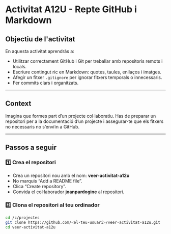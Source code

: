 # Activitat A12U - Repte GitHub i Markdown

## Objectiu de l'activitat

En aquesta activitat aprendràs a:

- Utilitzar correctament GitHub i Git per treballar amb repositoris remots i locals.
- Escriure contingut ric en Markdown: quotes, taules, enllaços i imatges.
- Afegir un fitxer `.gitignore` per ignorar fitxers temporals o innecessaris.
- Fer commits clars i organitzats.

---

## Context

Imagina que formes part d’un projecte col·laboratiu. Has de preparar un repositori per a la documentació d’un projecte i assegurar-te que els fitxers no necessaris no s’enviïn a GitHub.

---

## Passos a seguir

### 1️⃣ Crea el repositori

- Crea un repositori nou amb el nom: **veer-activitat-a12u**
- No marquis “Add a README file”.
- Clica “Create repository”.
- Convida el col·laborador **joanpardogine** al repositori.

### 2️⃣ Clona el repositori al teu ordinador

```bash
cd /c/projectes
git clone https://github.com/<el-teu-usuari>/veer-activitat-a12u.git
cd veer-activitat-a12u

